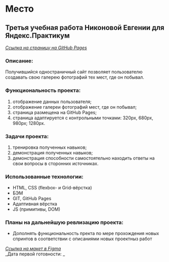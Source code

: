 # Место
  
## Третья учебная работа Никоновой Евгении для Яндекс.Практикум  
_[Ссылка на страницу на GitHub Pages](https://beagle-elgaeb.github.io/mesto/)_  
  
### Описание:  
Получившийся одностраничный сайт позволяет пользователю создавать свою галерею фотографий тех мест, где он побывал.  
  
### Функциональность проекта:  
1. отображение данных пользователя;  
2. отображение галереи фотографий мест, где он побывал;  
3. страница размещена на GitHub Pages;  
4. страница адаптируется с контрольными точками: 320px, 680px, 980px; 1280px.  
  
### Задачи проекта:  
1. тренировка полученных навыков;  
2. демонстрация полученных навыков;  
3. демонстрация способности самостоятельно находить ответы на свои вопросы в сторонних источниках.  
  
### Использованные технологии:  
* HTML, CSS (flexbox- и Grid-вёрстка)  
* БЭМ  
* GIT, GitHub Pages  
* Адаптивная вёрстка
* JS (примитивы, DOM)  

### Планы на дальнейшую ревлизацию проекта:  
* Дополнять функциональность пректа по мере прохождения новых спринтов в соответствии с описаниями новых проектныз работ  
  
_[Ссылка на макет в Figma](https://www.figma.com/file/2cn9N9jSkmxD84oJik7xL7/JavaScript.-Sprint-4?node-id=0%3A1)_  
_Дата первой готовности: _  